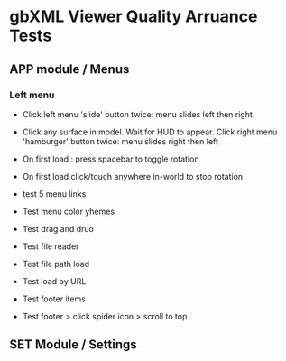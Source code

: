 # gbXML Viewer Quality Arruance Tests


## APP module / Menus

### Left menu
* Click left menu 'slide' button twice: menu slides left then right

* Click any surface in model. Wait for HUD to appear. Click right menu 'hamburger' button twice: menu slides right then left

* On first load : press spacebar to toggle rotation
* On first load click/touch anywhere in-world to stop rotation
* test 5 menu links
* Test menu color yhemes
* Test drag and druo
* Test file reader
* Test file path load
* Test load by URL
* Test footer items
* Test footer > click spider icon > scroll to top



## SET Module / Settings

